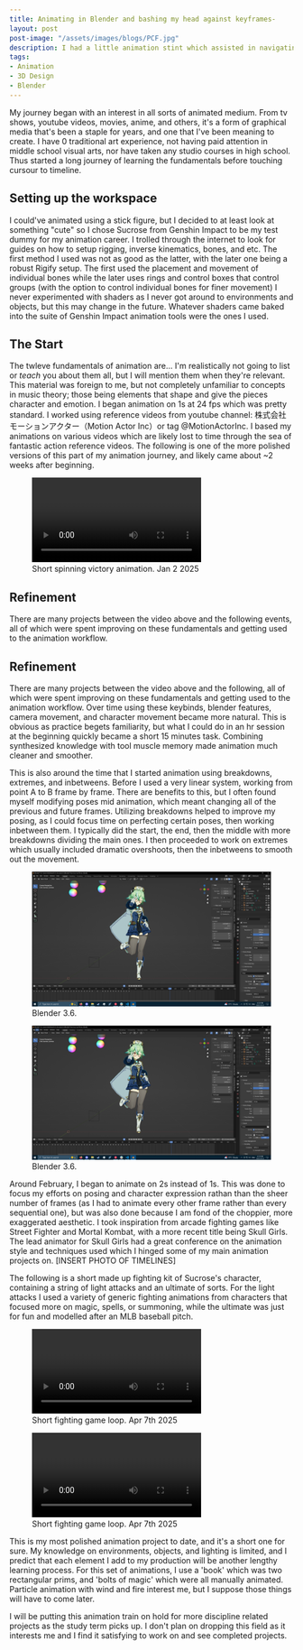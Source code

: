 ```yaml
---
title: Animating in Blender and bashing my head against keyframes-
layout: post
post-image: "/assets/images/blogs/PCF.jpg"
description: I had a little animation stint which assisted in navigating in a 3d design space. It was fun to interact with a visual medium which I hadn't before, while studying some of the artistic theory essentials.
tags:
- Animation
- 3D Design
- Blender
---
```


My journey began with an interest in all sorts of animated medium. From tv shows, youtube videos, movies, anime, and others, it's a form of graphical media that's been a staple for years, and one that I've been meaning to create.
I have 0 traditional art experience, not having paid attention in middle school visual arts, nor have taken any studio courses in high school. Thus started a long journey of learning the fundamentals before touching cursour to timeline.

## Setting up the workspace

I could've animated using a stick figure, but I decided to at least look at something "cute" so I chose Sucrose from Genshin Impact to be my test dummy for my animation career. I trolled through the internet to look for guides on how to setup rigging, inverse kinematics, bones, and etc. The first method I used was not as good as the latter, with the later one being a robust Rigify setup. The first used the placement and movement of individual bones while the later uses rings and control boxes that control groups (with the option to control individual bones for finer movement)
I never experimented with shaders as I never got around to environments and objects, but this may change in the future. Whatever shaders came baked into the suite of Genshin Impact animation tools were the ones I used.

## The Start

The twleve fundamentals of animation are... I'm realistically not going to list or <em>teach</em> you about them all, but I will mention them when they're relevant. This material was foreign to me, but not completely unfamiliar to concepts in music theory; those being elements that shape and give the pieces character and emotion.
I began animation on 1s at 24 fps which was pretty standard. I worked using reference videos from youtube channel: 株式会社モーションアクター（Motion Actor Inc）or tag @MotionActorInc. I based my animations on various videos which are likely lost to time through the sea of fantastic action reference videos. The following is one of the more polished versions of this part of my animation journey, and likely came about ~2 weeks after beginning.

<figure>
    <video controls style="max-height: 60vh; width: auto;">
        <source src="/assets/images/blogs/SucroseSpin.mp4" type="video/mp4">
        Your browser does not support the video tag.
    </video>
    <figcaption>Short spinning victory animation. Jan 2 2025</figcaption>
</figure>

## Refinement

There are many projects between the video above and the following events, all of which were spent improving on these fundamentals and getting used to the animation workflow.

## Refinement

There are many projects between the video above and the following, all of which were spent improving on these fundamentals and getting used to the animation workflow. Over time using these keybinds, blender features, camera movement, and character movement became more natural. This is obvious as practice begets familiarity, but what I could do in an hr session at the beginning quickly became a short 15 minutes task. Combining synthesized knowledge with tool muscle memory made animation much cleaner and smoother. 

This is also around the time that I started animation using breakdowns, extremes, and inbetweens. Before I used a very linear system, working from point A to B frame by frame. There are benefits to this, but I often found myself modifying poses mid animation, which meant changing all of the previous and future frames. Utilizing breakdowns helped to improve my posing, as I could focus time on perfecting certain poses, then working inbetween them. I typically did the start, the end, then the middle with more breakdowns dividing the main ones. I then proceeded to work on extremes which usually included dramatic overshoots, then the inbetweens to smooth out the movement.

<figure>
    <img src="/assets/images/blogs/Overshoot1.jpg"
         alt="OVershoot example"
         style="max-height: 60vh; width: auto;">
    <figcaption>Blender 3.6.</figcaption>
</figure>

<figure>
    <img src="/assets/images/blogs/Overshoot2.jpg"
         alt="Overshoot example"
         style="max-height: 60vh; width: auto;">
    <figcaption>Blender 3.6.</figcaption>
</figure>

Around February, I began to animate on 2s instead of 1s. This was done to focus my efforts on posing and character expression rathan than the sheer number of frames (as I had to animate every other frame rather than every sequential one), but was also done because I am fond of the choppier, more exaggerated aesthetic. I took inspiration from arcade fighting games like Street Fighter and Mortal Kombat, with a more recent title being Skull Girls. The lead animator for Skull Girls had a great conference on the animation style and techniques used which I hinged some of my main animation projects on. [INSERT PHOTO OF TIMELINES]  

The following is a short made up fighting kit of Sucrose's character, containing a string of light attacks and an ultimate of sorts. For the light attacks I used a variety of generic fighting animations from characters that focused more on magic, spells, or summoning, while the ultimate was just for fun and modelled after an MLB baseball pitch. 

<figure>
    <video controls style="max-height: 60vh; width: auto;">
        <source src="/assets/images/blogs/SucroseFightingPewPew.mp4" type="video/mp4">
        Your browser does not support the video tag.
    </video>
    <figcaption>Short fighting game loop. Apr 7th 2025</figcaption>
</figure>

<figure>
    <video controls style="max-height: 60vh; width: auto;">
        <source src="/assets/images/blogs/SucroseThrow.mp4" type="video/mp4">
        Your browser does not support the video tag.
    </video>
    <figcaption>Short fighting game loop. Apr 7th 2025</figcaption>
</figure>

This is my most polished animation project to date, and it's a short one for sure. My knowledge on environments, objects, and lighting is limited, and I predict that each element I add to my production will be another lengthy learning process. For this set of animations, I use a 'book' which was two rectangular prims, and 'bolts of magic' which were all manually animated. Particle animation with wind and fire interest me, but I suppose those things will have to come later. 

I will be putting this animation train on hold for more discipline related projects as the study term picks up. I don't plan on dropping this field as it interests me and I find it satisfying to work on and see completed projects. 